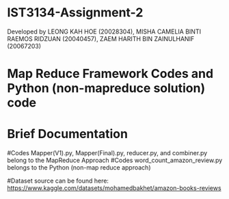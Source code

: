 # IST3134-Assignment-2
Developed by LEONG KAH HOE (20028304), MISHA CAMELIA BINTI RAEMOS RIDZUAN (20040457), ZAEM HARITH BIN ZAINULHANIF (20067203) 

# Map Reduce Framework Codes and Python (non-mapreduce solution) code

# Brief Documentation
#Codes Mapper(V1).py, Mapper(Final).py, reducer.py, and combiner.py belong to the MapReduce Approach
#Codes word_count_amazon_review.py belongs to the Python (non-map reduce approach)

#Dataset source can be found here:
https://www.kaggle.com/datasets/mohamedbakhet/amazon-books-reviews
